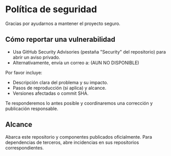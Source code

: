 # Política de seguridad

Gracias por ayudarnos a mantener el proyecto seguro.

## Cómo reportar una vulnerabilidad
- Usa GitHub Security Advisories (pestaña "Security" del repositorio) para abrir un aviso privado.
- Alternativamente, envía un correo a: (AUN NO DISPONIBLE)

Por favor incluye:
- Descripción clara del problema y su impacto.
- Pasos de reproducción (si aplica) y alcance.
- Versiones afectadas o commit SHA.

Te responderemos lo antes posible y coordinaremos una corrección y publicación responsable.

## Alcance
Abarca este repositorio y componentes publicados oficialmente. Para dependencias de terceros, abre incidencias en sus repositorios correspondientes.
